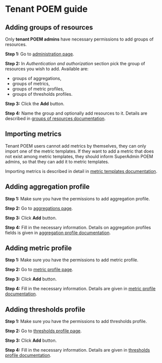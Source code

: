 # Tenant POEM guide

## Adding groups of resources
Only **tenant POEM admins** have necessary permissions to add groups of resources. 

**Step 1:** Go to [administration page](tenant_administration.md).

**Step 2:** In *Authentication and authorization* section pick the group of resources you wish to add. Available are:

* groups of aggregations,
* groups of metrics,
* groups of metric profiles,
* groups of thresholds profiles.

**Step 3:** Click the **Add** button.

**Step 4:** Name the group and optionally add resources to it. Details are described in [groups of resources documentation](tenant_groups_of_resources.md#sections).

## Importing metrics

Tenant POEM users cannot add metrics by themselves, they can only import one of the metric templates. If they want to add a metric that does not exist among metric templates, they should inform SuperAdmin POEM admins, so that they can add it to metric templates.

Importing metrics is described in detail in [metric templates documentation](tenant_metric_templates.md).

## Adding aggregation profile
**Step 1:** Make sure you have the permissions to add aggregation profile.

**Step 2:** Go to [aggregations page](tenant_aggregation_profiles.md#list-of-aggregation-profiles).

**Step 3:** Click **Add** button.

**Step 4:** Fill in the necessary information. Details on aggregation profiles fields is given in [aggregation profile documentation](tenant_aggregation_profiles.md#aggregation-profile-details).

## Adding metric profile
**Step 1:** Make sure you have the permissions to add metric profile.

**Step 2:** Go to [metric profile page](tenant_metric_profiles.md#list-of-metric-profiles).

**Step 3:** Click **Add** button.

**Step 4:** Fill in the necessary information. Details are given in [metric profile documentation](tenant_metric_profiles.md#metric-profile-details).

## Adding thresholds profile
**Step 1:** Make sure you have the permissions to add thresholds profile.

**Step 2:** Go to [thresholds profile page](tenant_thresholds_profiles.md#list-of-thresholds-profiles).

**Step 3:** Click **Add** button.

**Step 4:** Fill in the necessary information. Details are given in [thresholds profile documentation](tenant_thresholds_profiles.md#thresholds-profile-details).
